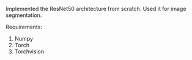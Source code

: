 Implemented the ResNet50 architecture from scratch.
Used it for image segmentation.

Requirements:
1. Numpy
2. Torch
3. Torchvision
